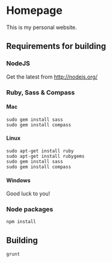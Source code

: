 Homepage
========

This is my personal website.

## Requirements for building

### NodeJS
Get the latest from http://nodejs.org/

### Ruby, Sass & Compass
#### Mac
	sudo gem install sass
	sudo gem install compass

#### Linux
	sudo apt-get install ruby
	sudo apt-get install rubygems
	sudo gem install sass
	sudo gem install compass

#### Windows
Good luck to you!

### Node packages
	npm install

## Building
	grunt 
